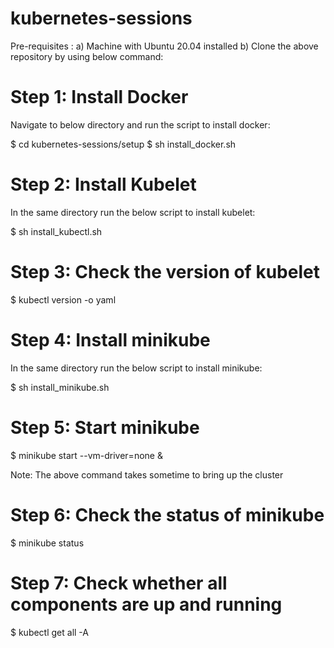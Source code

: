 # kubernetes-sessions

Pre-requisites : a) Machine with Ubuntu 20.04 installed
                b) Clone the above repository by using below command: 

# Step 1: Install Docker

Navigate to below directory and run the script to install docker:

$ cd kubernetes-sessions/setup
$ sh install_docker.sh 

# Step 2: Install Kubelet

In the same directory run the below script to install kubelet:

$ sh install_kubectl.sh 

# Step 3: Check the version of kubelet

$ kubectl version -o yaml

# Step 4: Install minikube

In the same directory run the below script to install minikube:

$ sh install_minikube.sh

# Step 5: Start minikube 

$ minikube start --vm-driver=none &

Note: The above command takes sometime to bring up the cluster

# Step 6: Check the status of minikube 

$ minikube status

# Step 7: Check whether all components are up and running 

$ kubectl get all -A  
